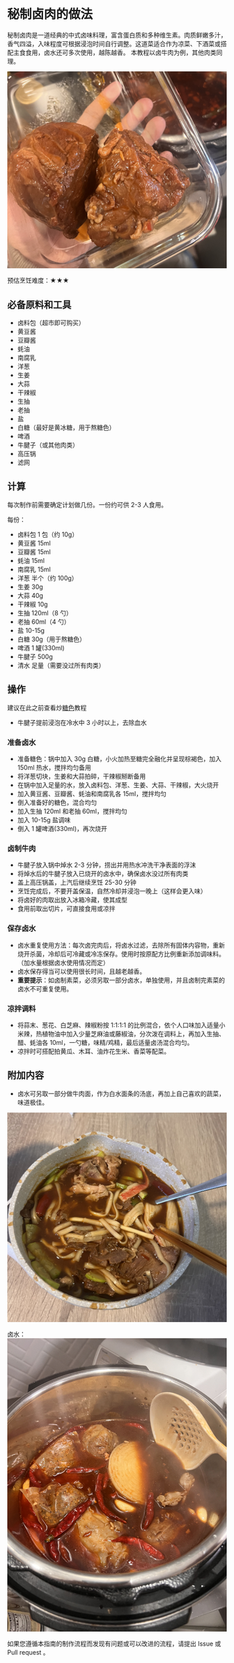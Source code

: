 # 秘制卤肉的做法

秘制卤肉是一道经典的中式卤味料理，富含蛋白质和多种维生素。肉质鲜嫩多汁，香气四溢，入味程度可根据浸泡时间自行调整。这道菜适合作为凉菜、下酒菜或搭配主食食用，卤水还可多次使用，越陈越香。
本教程以卤牛肉为例，其他肉类同理。

![卤牛肉](./卤牛肉.jpeg)

预估烹饪难度：★★★

## 必备原料和工具

- 卤料包（超市即可购买）
- 黄豆酱
- 豆瓣酱
- 蚝油
- 南腐乳
- 洋葱
- 生姜
- 大蒜
- 干辣椒
- 生抽
- 老抽
- 盐
- 白糖（最好是黄冰糖，用于熬糖色）
- 啤酒
- 牛腱子（或其他肉类）
- 高压锅
- 滤网

## 计算

每次制作前需要确定计划做几份。一份约可供 2-3 人食用。

每份：
- 卤料包 1 包（约 10g）
- 黄豆酱 15ml
- 豆瓣酱 15ml
- 蚝油 15ml
- 南腐乳 15ml
- 洋葱 半个（约 100g）
- 生姜 30g
- 大蒜 40g
- 干辣椒 10g
- 生抽 120ml（8 勺）
- 老抽 60ml（4 勺）
- 盐 10-15g
- 白糖 30g（用于熬糖色）
- 啤酒 1 罐(330ml)
- 牛腱子 500g
- 清水 足量（需要没过所有肉类）

## 操作

建议在此之前查看炒[糖色](./../../condiment/糖色.md)教程

- 牛腱子提前浸泡在冷水中 3 小时以上，去除血水

### 准备卤水
- 准备糖色：锅中加入 30g 白糖，小火加热至糖完全融化并呈现棕褐色，加入 150ml 热水，搅拌均匀备用
- 将洋葱切块，生姜和大蒜拍碎，干辣椒掰断备用
- 在锅中加入足量的水，放入卤料包、洋葱、生姜、大蒜、干辣椒，大火烧开
- 加入黄豆酱、豆瓣酱、蚝油和南腐乳各 15ml，搅拌均匀
- 倒入准备好的糖色，混合均匀
- 加入生抽 120ml 和老抽 60ml，搅拌均匀
- 加入 10-15g 盐调味
- 倒入 1 罐啤酒(330ml)，再次烧开

### 卤制牛肉
- 牛腱子放入锅中焯水 2-3 分钟，捞出并用热水冲洗干净表面的浮沫
- 将焯水后的牛腱子放入已烧开的卤水中，确保卤水没过所有肉类
- 盖上高压锅盖，上汽后继续烹饪 25-30 分钟
- 烹饪完成后，不要开盖保温，自然冷却并浸泡一晚上（这样会更入味）
- 将卤好的肉取出放入冰箱冷藏，使其成型
- 食用前取出切片，可直接食用或凉拌

### 保存卤水
- 卤水重复使用方法：每次卤完肉后，将卤水过滤，去除所有固体内容物，重新烧开杀菌，冷却后可冷藏或冷冻保存。使用时按原配方比例重新添加调味料。（加水量根据卤水使用情况而定）
- 卤水保存得当可以使用很长时间，且越老越香。
- **重要提示**：如卤制素菜，必须另取一部分卤水，单独使用，并且卤制完素菜的卤水不可重复使用。

### 凉拌调料
- 将蒜末、葱花、白芝麻、辣椒粉按 1:1:1:1 的比例混合，依个人口味加入适量小米辣，热植物油中加入少量芝麻油或藤椒油，分次泼在调料上，再加入生抽、醋、蚝油各 10ml，一勺糖，味精/鸡精，最后适量卤汤混合均匀。
- 凉拌时可搭配拍黄瓜、木耳、油炸花生米、香菜等配菜。

## 附加内容
- 卤水可另取一部分做牛肉面，作为白水面条的汤底，再加上自己喜欢的蔬菜，味道极佳。

![牛肉面](./牛肉面.jpeg)

卤水：
![卤水](./卤水.jpeg)

如果您遵循本指南的制作流程而发现有问题或可以改进的流程，请提出 Issue 或 Pull request 。